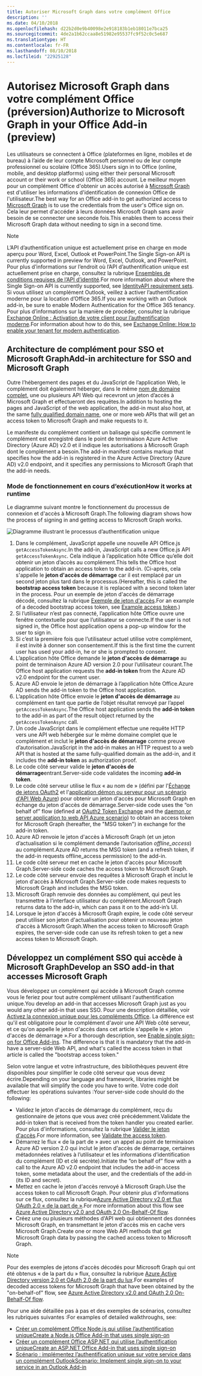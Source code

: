 ```yaml
---
title: Autoriser Microsoft Graph dans votre complément Office
description: ''
ms.date: 04/10/2018
ms.openlocfilehash: d22b2d0e9b40098e2e918183b1eb18011e7bca25
ms.sourcegitcommit: 4de2a1b62ccaa8e51982e95537fc9f52c0c5e687
ms.translationtype: HT
ms.contentlocale: fr-FR
ms.lasthandoff: 08/10/2018
ms.locfileid: "22925128"
---
```

# <a name="authorize-to-microsoft-graph-in-your-office-add-in-preview"></a><span data-ttu-id="e9723-102">Autorisez Microsoft Graph dans votre complément Office (préversion)</span><span class="sxs-lookup"><span data-stu-id="e9723-102">Authorize to Microsoft Graph in your Office Add-in (preview)</span></span>

<span data-ttu-id="e9723-103">Les utilisateurs se connectent à Office (plateformes en ligne, mobiles et de bureau) à l’aide de leur compte Microsoft personnel ou de leur compte professionnel ou scolaire (Office 365).</span><span class="sxs-lookup"><span data-stu-id="e9723-103">Users sign in to Office (online, mobile, and desktop platforms) using either their personal Microsoft account or their work or school (Office 365) account.</span></span> <span data-ttu-id="e9723-104">Le meilleur moyen pour un complément Office d'obtenir un accès autorisé à [Microsoft Graph](https://developer.microsoft.com/graph/docs) est d'utiliser les informations d'identification de connexion Office de l'utilisateur.</span><span class="sxs-lookup"><span data-stu-id="e9723-104">The best way for an Office add-in to get authorized access to [Microsoft Graph](https://developer.microsoft.com/graph/docs) is to use the credentials from the user's Office sign on.</span></span> <span data-ttu-id="e9723-105">Cela leur permet d'accéder à leurs données Microsoft Graph sans avoir besoin de se connecter une seconde fois.</span><span class="sxs-lookup"><span data-stu-id="e9723-105">This enables them to access their Microsoft Graph data without needing to sign in a second time.</span></span> 

> [!NOTE]
> <span data-ttu-id="e9723-106">L’API d’authentification unique est actuellement prise en charge en mode aperçu pour Word, Excel, Outlook et PowerPoint.</span><span class="sxs-lookup"><span data-stu-id="e9723-106">The Single Sign-on API is currently supported in preview for Word, Excel, Outlook, and PowerPoint.</span></span> <span data-ttu-id="e9723-107">Pour plus d’informations sur l’endroit où l’API d’authentification unique est actuellement prise en charge, consultez la rubrique [Ensembles de conditions requises de l’API d’identité](https://dev.office.com/reference/add-ins/requirement-sets/identity-api-requirement-sets).</span><span class="sxs-lookup"><span data-stu-id="e9723-107">For more information about where the Single Sign-on API is currently supported, see [IdentityAPI requirement sets](https://dev.office.com/reference/add-ins/requirement-sets/identity-api-requirement-sets).</span></span>
> <span data-ttu-id="e9723-108">Si vous utilisez un complément Outlook, veillez à activer l’authentification moderne pour la location d’Office 365.</span><span class="sxs-lookup"><span data-stu-id="e9723-108">If you are working with an Outlook add-in, be sure to enable Modern Authentication for the Office 365 tenancy.</span></span> <span data-ttu-id="e9723-109">Pour plus d’informations sur la manière de procéder, consultez la rubrique [Exchange Online : Activation de votre client pour l’authentification moderne](https://social.technet.microsoft.com/wiki/contents/articles/32711.exchange-online-how-to-enable-your-tenant-for-modern-authentication.aspx).</span><span class="sxs-lookup"><span data-stu-id="e9723-109">For information about how to do this, see [Exchange Online: How to enable your tenant for modern authentication](https://social.technet.microsoft.com/wiki/contents/articles/32711.exchange-online-how-to-enable-your-tenant-for-modern-authentication.aspx).</span></span>

## <a name="add-in-architecture-for-sso-and-microsoft-graph"></a><span data-ttu-id="e9723-110">Architecture de complément pour SSO et Microsoft Graph</span><span class="sxs-lookup"><span data-stu-id="e9723-110">Add-in architecture for SSO and Microsoft Graph</span></span>

<span data-ttu-id="e9723-111">Outre l’hébergement des pages et du JavaScript de l’application Web, le complément doit également héberger, dans le même [nom de domaine complet](https://msdn.microsoft.com/library/windows/desktop/ms682135.aspx#_dns_fully_qualified_domain_name_fqdn__gly), une ou plusieurs API Web qui recevront un jeton d’accès à Microsoft Graph et effectueront des requêtes.</span><span class="sxs-lookup"><span data-stu-id="e9723-111">In addition to hosting the pages and JavaScript of the web application, the add-in must also host, at the same [fully qualified domain name](https://msdn.microsoft.com/library/windows/desktop/ms682135.aspx#_dns_fully_qualified_domain_name_fqdn__gly), one or more web APIs that will get an access token to Microsoft Graph and make requests to it.</span></span>

<span data-ttu-id="e9723-112">Le manifeste du complément contient un balisage qui spécifie comment le complément est enregistré dans le point de terminaison Azure Active Directory (Azure AD) v2.0 et il indique les autorisations à Microsoft Graph dont le complément a besoin.</span><span class="sxs-lookup"><span data-stu-id="e9723-112">The add-in manifest contains markup that specifies how the add-in is registered in the Azure Active Directory (Azure AD) v2.0 endpoint, and it specifies any permissions to Microsoft Graph that the add-in needs.</span></span>

### <a name="how-it-works-at-runtime"></a><span data-ttu-id="e9723-113">Mode de fonctionnement en cours d’exécution</span><span class="sxs-lookup"><span data-stu-id="e9723-113">How it works at runtime</span></span>

<span data-ttu-id="e9723-114">Le diagramme suivant montre le fonctionnement du processus de connexion et d'accès à Microsoft Graph.</span><span class="sxs-lookup"><span data-stu-id="e9723-114">The following diagram shows how the process of signing in and getting access to Microsoft Graph works.</span></span>

![Diagramme illustrant le processus d’authentification unique](../images/sso-access-to-microsoft-graph.png)

1. <span data-ttu-id="e9723-116">Dans le complément, JavaScript appelle une nouvelle API Office.js `getAccessTokenAsync`.</span><span class="sxs-lookup"><span data-stu-id="e9723-116">In the add-in, JavaScript calls a new Office.js API `getAccessTokenAsync`.</span></span> <span data-ttu-id="e9723-117">Cela indique à l’application hôte Office qu’elle doit obtenir un jeton d’accès au complément.</span><span class="sxs-lookup"><span data-stu-id="e9723-117">This tells the Office host application to obtain an access token to the add-in.</span></span> <span data-ttu-id="e9723-118">(Ci-après, cela s'appelle le **jeton d'accès de démarrage** car il est remplacé par un second jeton plus tard dans le processus.</span><span class="sxs-lookup"><span data-stu-id="e9723-118">(Hereafter, this is called the **bootstrap access token** because it is replaced with a second token later in the process.</span></span> <span data-ttu-id="e9723-119">Pour un exemple de jeton d'accès de démarrage décodé, consultez la rubrique [Exemple de jeton d'accès](sso-in-office-add-ins.md#example-access-token).</span><span class="sxs-lookup"><span data-stu-id="e9723-119">For an example of a decoded bootstrap access token, see [Example access token](sso-in-office-add-ins.md#example-access-token).)</span></span>
1. <span data-ttu-id="e9723-120">Si l’utilisateur n’est pas connecté, l’application hôte Office ouvre une fenêtre contextuelle pour que l’utilisateur se connecte.</span><span class="sxs-lookup"><span data-stu-id="e9723-120">If the user is not signed in, the Office host application opens a pop-up window for the user to sign in.</span></span>
1. <span data-ttu-id="e9723-121">Si c’est la première fois que l’utilisateur actuel utilise votre complément, il est invité à donner son consentement.</span><span class="sxs-lookup"><span data-stu-id="e9723-121">If this is the first time the current user has used your add-in, he or she is prompted to consent.</span></span>
1. <span data-ttu-id="e9723-122">L’application hôte Office demande le **jeton d'accès de démarrage** au point de terminaison Azure AD version 2.0 pour l’utilisateur courant.</span><span class="sxs-lookup"><span data-stu-id="e9723-122">The Office host application requests the **add-in token** from the Azure AD v2.0 endpoint for the current user.</span></span>
1. <span data-ttu-id="e9723-123">Azure AD envoie le jeton de démarrage à l’application hôte Office.</span><span class="sxs-lookup"><span data-stu-id="e9723-123">Azure AD sends the add-in token to the Office host application.</span></span>
1. <span data-ttu-id="e9723-124">L’application hôte Office envoie le **jeton d'accès de démarrage** au complément en tant que partie de l’objet résultat renvoyé par l’appel `getAccessTokenAsync`.</span><span class="sxs-lookup"><span data-stu-id="e9723-124">The Office host application sends the **add-in token** to the add-in as part of the result object returned by the `getAccessTokenAsync` call.</span></span>
1. <span data-ttu-id="e9723-125">Un code JavaScript dans le complément effectue une requête HTTP vers une API web hébergée sur le même domaine complet que le complément et inclut le **jeton d'accès de démarrage** comme preuve d’autorisation.</span><span class="sxs-lookup"><span data-stu-id="e9723-125">JavaScript in the add-in makes an HTTP request to a web API that is hosted at the same fully-qualified domain as the add-in, and it includes the **add-in token** as authorization proof.</span></span>  
1. <span data-ttu-id="e9723-126">Le code côté serveur valide le **jeton d'accès de démarrage**entrant.</span><span class="sxs-lookup"><span data-stu-id="e9723-126">Server-side code validates the incoming **add-in token**.</span></span>
1. <span data-ttu-id="e9723-127">Le code côté serveur utilise le flux « au nom de » (défini par l'[Échange de jetons OAuth2](https://tools.ietf.org/html/draft-ietf-oauth-token-exchange-02) et l'[application démon ou serveur pour un scénario d'API Web Azure](https://docs.microsoft.com/azure/active-directory/develop/active-directory-authentication-scenarios#daemon-or-server-application-to-web-api)) pour obtenir un jeton d'accès pour Microsoft Graph en échange du jeton d'accès de démarrage.</span><span class="sxs-lookup"><span data-stu-id="e9723-127">Server-side code uses the “on behalf of” flow (defined at [OAuth2 Token Exchange](https://tools.ietf.org/html/draft-ietf-oauth-token-exchange-02) and the [daemon or server application to web API Azure scenario](https://docs.microsoft.com/azure/active-directory/develop/active-directory-authentication-scenarios#daemon-or-server-application-to-web-api)) to obtain an access token for Microsoft Graph (hereafter, the "MSG token") in exchange for the add-in token.</span></span>
1. <span data-ttu-id="e9723-128">Azure AD renvoie le jeton d'accès à Microsoft Graph (et un jeton d’actualisation si le complément demande l’autorisation *offline_access*) au complément.</span><span class="sxs-lookup"><span data-stu-id="e9723-128">Azure AD returns the MSG token (and a refresh token, if the add-in requests offline_access permission) to the add-in.</span></span>
1. <span data-ttu-id="e9723-129">Le code côté serveur met en cache le jeton d'accès pour Microsoft Graph.</span><span class="sxs-lookup"><span data-stu-id="e9723-129">Server-side code caches the access token to Microsoft Graph.</span></span>
1. <span data-ttu-id="e9723-130">Le code côté serveur envoie des requêtes à Microsoft Graph et inclut le jeton d'accès à Microsoft Graph.</span><span class="sxs-lookup"><span data-stu-id="e9723-130">Server-side code makes requests to Microsoft Graph and includes the MSG token.</span></span>
1. <span data-ttu-id="e9723-131">Microsoft Graph renvoie des données au complément, qui peut les transmettre à l’interface utilisateur du complément.</span><span class="sxs-lookup"><span data-stu-id="e9723-131">Microsoft Graph returns data to the add-in, which can pass it on to the add-in’s UI.</span></span>
1. <span data-ttu-id="e9723-132">Lorsque le jeton d'accès à Microsoft Graph expire, le code côté serveur peut utiliser son jeton d'actualisation pour obtenir un nouveau jeton d'accès à Microsoft Graph.</span><span class="sxs-lookup"><span data-stu-id="e9723-132">When the access token to Microsoft Graph expires, the server-side code can use its refresh token to get a new access token to Microsoft Graph.</span></span>

## <a name="develop-an-sso-add-in-that-accesses-microsoft-graph"></a><span data-ttu-id="e9723-133">Développez un complément SSO qui accède à Microsoft Graph</span><span class="sxs-lookup"><span data-stu-id="e9723-133">Develop an SSO add-in that accesses Microsoft Graph</span></span>

<span data-ttu-id="e9723-134">Vous développez un complément qui accède à Microsoft Graph comme vous le feriez pour tout autre complément utilisant l'authentification unique.</span><span class="sxs-lookup"><span data-stu-id="e9723-134">You develop an add-in that accesses Microsoft Graph just as you would any other add-in that uses SSO.</span></span> <span data-ttu-id="e9723-135">Pour une description détaillée, voir [Activez la connexion unique pour les compléments Office](https://docs.microsoft.com/office/dev/add-ins/develop/sso-in-office-add-ins). La différence est qu'il est obligatoire pour le complément d'avoir une API Web côté serveur, et ce qu'on appelle le jeton d'accès dans cet article s'appelle le « jeton d'accès de démarrage ».</span><span class="sxs-lookup"><span data-stu-id="e9723-135">For a thorough description, see [Enable single sign-on for Office Add-ins](https://docs.microsoft.com/office/dev/add-ins/develop/sso-in-office-add-ins). The difference is that it is mandatory that the add-in have a server-side Web API, and what's called the access token in that article is called the "bootstrap access token."</span></span> 

<span data-ttu-id="e9723-136">Selon votre langue et votre infrastructure, des bibliothèques peuvent être disponibles pour simplifier le code côté serveur que vous devez écrire.</span><span class="sxs-lookup"><span data-stu-id="e9723-136">Depending on your language and framework, libraries might be available that will simplify the code you have to write.</span></span> <span data-ttu-id="e9723-137">Votre code doit effectuer les opérations suivantes :</span><span class="sxs-lookup"><span data-stu-id="e9723-137">Your server-side code should do the following:</span></span>

* <span data-ttu-id="e9723-138">Validez le jeton d'accès de démarrage du complément, reçu du gestionnaire de jetons que vous avez créé précédemment.</span><span class="sxs-lookup"><span data-stu-id="e9723-138">Validate the add-in token that is received from the token handler you created earlier.</span></span> <span data-ttu-id="e9723-139">Pour plus d'informations, consultez la rubrique [Valider le jeton d'accès](sso-in-office-add-ins.md#validate-the-access-token).</span><span class="sxs-lookup"><span data-stu-id="e9723-139">For more information, see [Validate the access token](sso-in-office-add-ins.md#validate-the-access-token).</span></span> 
* <span data-ttu-id="e9723-140">Démarrez le flux « de la part de » avec un appel au point de terminaison Azure AD version 2.0 qui inclut le jeton d'accès de démarrage, certaines métadonnées relatives à l’utilisateur et les informations d’identification du complément (ID et clé secrète).</span><span class="sxs-lookup"><span data-stu-id="e9723-140">Initiate the “on behalf of” flow with a call to the Azure AD v2.0 endpoint that includes the add-in access token, some metadata about the user, and the credentials of the add-in (its ID and secret).</span></span>
* <span data-ttu-id="e9723-141">Mettez en cache le jeton d'accès renvoyé à Microsoft Graph.</span><span class="sxs-lookup"><span data-stu-id="e9723-141">Use the access token to call Microsoft Graph.</span></span> <span data-ttu-id="e9723-142">Pour obtenir plus d'informations sur ce flux, consultez la rubrique[Azure Active Directory v2.0 et flux OAuth 2.0 « de la part de »](https://docs.microsoft.com/azure/active-directory/develop/active-directory-v2-protocols-oauth-on-behalf-of).</span><span class="sxs-lookup"><span data-stu-id="e9723-142">For more information about this flow see [Azure Active Directory v2.0 and OAuth 2.0 On-Behalf-Of flow](https://docs.microsoft.com/azure/active-directory/develop/active-directory-v2-protocols-oauth-on-behalf-of).</span></span>
* <span data-ttu-id="e9723-143">Créez une ou plusieurs méthodes d'API web qui obtiennent des données Microsoft Graph, en transmettant le jeton d'accès mis en cache vers Microsoft Graph.</span><span class="sxs-lookup"><span data-stu-id="e9723-143">Create one or more Web API methods that get Microsoft Graph data by passing the cached access token to Microsoft Graph.</span></span>

> [!NOTE]
> <span data-ttu-id="e9723-144">Pour des exemples de jetons d'accès décodés pour Microsoft Graph qui ont été obtenus « de la part du » flux, consultez la rubrique [Azure Active Directory version 2.0 et OAuth 2.0 de la part du lux](https://docs.microsoft.com/azure/active-directory/develop/active-directory-v2-protocols-oauth-on-behalf-of).</span><span class="sxs-lookup"><span data-stu-id="e9723-144">For examples of decoded access tokens for Microsoft Graph that have been obtained by the "on-behalf-of" flow, see [Azure Active Directory v2.0 and OAuth 2.0 On-Behalf-Of flow](https://docs.microsoft.com/azure/active-directory/develop/active-directory-v2-protocols-oauth-on-behalf-of).</span></span>

<span data-ttu-id="e9723-145">Pour une aide détaillée pas à pas et des exemples de scénarios, consultez les rubriques suivantes :</span><span class="sxs-lookup"><span data-stu-id="e9723-145">For examples of detailed walkthroughs, see:</span></span>

* [<span data-ttu-id="e9723-146">Créer un complément Office Node.js qui utilise l’authentification unique</span><span class="sxs-lookup"><span data-stu-id="e9723-146">Create a Node.js Office Add-in that uses single sign-on</span></span>](create-sso-office-add-ins-nodejs.md)
* [<span data-ttu-id="e9723-147">Créer un complément Office ASP.NET qui utilise l’authentification unique</span><span class="sxs-lookup"><span data-stu-id="e9723-147">Create an ASP.NET Office Add-in that uses single sign-on</span></span>](create-sso-office-add-ins-aspnet.md)
* [<span data-ttu-id="e9723-148">Scénario : implémentez l’authentification unique sur votre service dans un complément Outlook</span><span class="sxs-lookup"><span data-stu-id="e9723-148">Scenario: Implement single sign-on to your service in an Outlook Add-in</span></span>](https://docs.microsoft.com/outlook/add-ins/implement-sso-in-outlook-add-in)



